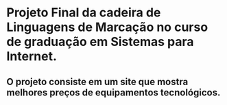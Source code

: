 # Projeto Final da cadeira de Linguagens de Marcação no curso de graduação em Sistemas para Internet.

## O projeto consiste em um site que mostra melhores preços de equipamentos tecnológicos.
